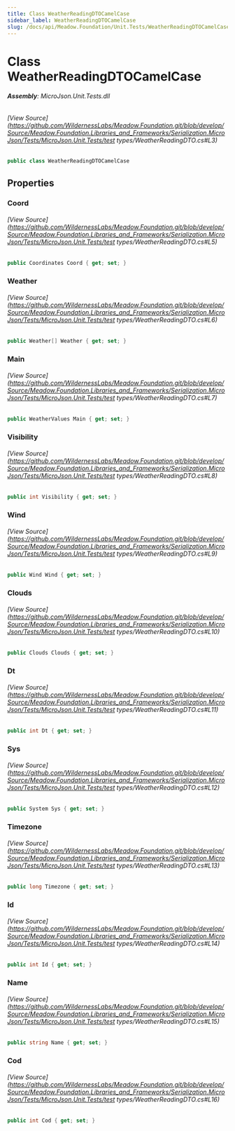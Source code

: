 ```yaml
---
title: Class WeatherReadingDTOCamelCase
sidebar_label: WeatherReadingDTOCamelCase
slug: /docs/api/Meadow.Foundation/Unit.Tests/WeatherReadingDTOCamelCase
---
```

# Class WeatherReadingDTOCamelCase


###### **Assembly**: MicroJson.Unit.Tests.dll
###### [View Source](https://github.com/WildernessLabs/Meadow.Foundation.git/blob/develop/Source/Meadow.Foundation.Libraries_and_Frameworks/Serialization.MicroJson/Tests/MicroJson.Unit.Tests/test types/WeatherReadingDTO.cs#L3)
```csharp title="Declaration"
public class WeatherReadingDTOCamelCase
```
## Properties
### Coord

###### [View Source](https://github.com/WildernessLabs/Meadow.Foundation.git/blob/develop/Source/Meadow.Foundation.Libraries_and_Frameworks/Serialization.MicroJson/Tests/MicroJson.Unit.Tests/test types/WeatherReadingDTO.cs#L5)
```csharp title="Declaration"
public Coordinates Coord { get; set; }
```
### Weather

###### [View Source](https://github.com/WildernessLabs/Meadow.Foundation.git/blob/develop/Source/Meadow.Foundation.Libraries_and_Frameworks/Serialization.MicroJson/Tests/MicroJson.Unit.Tests/test types/WeatherReadingDTO.cs#L6)
```csharp title="Declaration"
public Weather[] Weather { get; set; }
```
### Main

###### [View Source](https://github.com/WildernessLabs/Meadow.Foundation.git/blob/develop/Source/Meadow.Foundation.Libraries_and_Frameworks/Serialization.MicroJson/Tests/MicroJson.Unit.Tests/test types/WeatherReadingDTO.cs#L7)
```csharp title="Declaration"
public WeatherValues Main { get; set; }
```
### Visibility

###### [View Source](https://github.com/WildernessLabs/Meadow.Foundation.git/blob/develop/Source/Meadow.Foundation.Libraries_and_Frameworks/Serialization.MicroJson/Tests/MicroJson.Unit.Tests/test types/WeatherReadingDTO.cs#L8)
```csharp title="Declaration"
public int Visibility { get; set; }
```
### Wind

###### [View Source](https://github.com/WildernessLabs/Meadow.Foundation.git/blob/develop/Source/Meadow.Foundation.Libraries_and_Frameworks/Serialization.MicroJson/Tests/MicroJson.Unit.Tests/test types/WeatherReadingDTO.cs#L9)
```csharp title="Declaration"
public Wind Wind { get; set; }
```
### Clouds

###### [View Source](https://github.com/WildernessLabs/Meadow.Foundation.git/blob/develop/Source/Meadow.Foundation.Libraries_and_Frameworks/Serialization.MicroJson/Tests/MicroJson.Unit.Tests/test types/WeatherReadingDTO.cs#L10)
```csharp title="Declaration"
public Clouds Clouds { get; set; }
```
### Dt

###### [View Source](https://github.com/WildernessLabs/Meadow.Foundation.git/blob/develop/Source/Meadow.Foundation.Libraries_and_Frameworks/Serialization.MicroJson/Tests/MicroJson.Unit.Tests/test types/WeatherReadingDTO.cs#L11)
```csharp title="Declaration"
public int Dt { get; set; }
```
### Sys

###### [View Source](https://github.com/WildernessLabs/Meadow.Foundation.git/blob/develop/Source/Meadow.Foundation.Libraries_and_Frameworks/Serialization.MicroJson/Tests/MicroJson.Unit.Tests/test types/WeatherReadingDTO.cs#L12)
```csharp title="Declaration"
public System Sys { get; set; }
```
### Timezone

###### [View Source](https://github.com/WildernessLabs/Meadow.Foundation.git/blob/develop/Source/Meadow.Foundation.Libraries_and_Frameworks/Serialization.MicroJson/Tests/MicroJson.Unit.Tests/test types/WeatherReadingDTO.cs#L13)
```csharp title="Declaration"
public long Timezone { get; set; }
```
### Id

###### [View Source](https://github.com/WildernessLabs/Meadow.Foundation.git/blob/develop/Source/Meadow.Foundation.Libraries_and_Frameworks/Serialization.MicroJson/Tests/MicroJson.Unit.Tests/test types/WeatherReadingDTO.cs#L14)
```csharp title="Declaration"
public int Id { get; set; }
```
### Name

###### [View Source](https://github.com/WildernessLabs/Meadow.Foundation.git/blob/develop/Source/Meadow.Foundation.Libraries_and_Frameworks/Serialization.MicroJson/Tests/MicroJson.Unit.Tests/test types/WeatherReadingDTO.cs#L15)
```csharp title="Declaration"
public string Name { get; set; }
```
### Cod

###### [View Source](https://github.com/WildernessLabs/Meadow.Foundation.git/blob/develop/Source/Meadow.Foundation.Libraries_and_Frameworks/Serialization.MicroJson/Tests/MicroJson.Unit.Tests/test types/WeatherReadingDTO.cs#L16)
```csharp title="Declaration"
public int Cod { get; set; }
```

